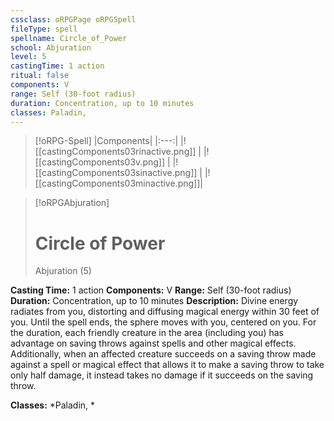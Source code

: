 ```yaml
---
cssclass: oRPGPage oRPGSpell
fileType: spell
spellname: Circle_of_Power
school: Abjuration
level: 5
castingTime: 1 action
ritual: false
components: V
range: Self (30-foot radius)
duration: Concentration, up to 10 minutes
classes: Paladin,
---
```

> [!oRPG-Spell]
> |Components|
> |:---:|
> |![[castingComponents03rinactive.png]] |
> |![[castingComponents03v.png]] |
> |![[castingComponents03sinactive.png]] |
> |![[castingComponents03minactive.png]]|

> [!oRPGAbjuration]
>#  Circle of Power
> Abjuration  (5)

**Casting Time:** 1 action
**Components:** V
**Range:** Self (30-foot radius)
**Duration:**  Concentration, up to 10 minutes
**Description:**
Divine energy radiates from you, distorting and diffusing magical energy within 30 feet of you. Until the spell ends, the sphere moves with you, centered on you. For the duration, each friendly creature in the area (including you) has advantage on saving throws against spells and other magical effects. Additionally, when an affected creature succeeds on a saving throw made against a spell or magical effect that allows it to make a saving throw to take only half damage, it instead takes no damage if it succeeds on the saving throw.



**Classes:**  *Paladin, *


